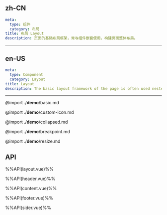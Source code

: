 ## zh-CN
```yaml
meta:
  type: 组件
  category: 布局
title: 布局 Layout
description: 页面的基础布局框架，常与组件嵌套使用，构建页面整体布局。
```
---
## en-US
```yaml
meta:
  type: Component
  category: Layout
title: Layout
description: The basic layout framework of the page is often used nested with components to construct the overall layout of the page.
```
---

@import ./__demo__/basic.md

@import ./__demo__/custom-icon.md

@import ./__demo__/collapsed.md

@import ./__demo__/breakpoint.md

@import ./__demo__/resize.md

## API

%%API(layout.vue)%%

%%API(header.vue)%%

%%API(content.vue)%%

%%API(footer.vue)%%

%%API(sider.vue)%%
